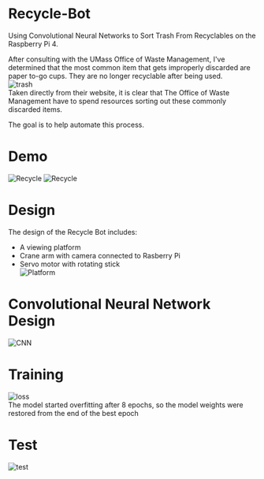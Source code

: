 # Recycle-Bot
Using Convolutional Neural Networks to Sort Trash From Recyclables on the Raspberry Pi 4. <br/>

After consulting with the UMass Office of Waste Management, I've determined that the most common item that gets improperly discarded are paper to-go cups. They are no longer recyclable after being used. <br/>
![trash](https://i.imgur.com/kAUAi2h.png) <br/>
Taken directly from their website, it is clear that The Office of Waste Management have to spend resources sorting out these commonly discarded items. <br/>

The goal is to help automate this process.

# Demo
![Recycle](https://github.com/vee-upatising/Recycle-AI/blob/master/Trash.gif)
![Recycle](https://github.com/vee-upatising/Recycle-AI/blob/master/Recycle.gif)
<br/>

# Design
The design of the Recycle Bot includes:<br/>
* A viewing platform
* Crane arm with camera connected to Rasberry Pi
* Servo motor with rotating stick<br/>
![Platform](https://i.imgur.com/4Z5y41F.jpg)

# Convolutional Neural Network Design
![CNN](https://i.imgur.com/duTaHI8.png)

# Training
![loss](https://i.imgur.com/9mR32uA.png)<br/>
The model started overfitting after 8 epochs, so the model weights were restored from the end of the best epoch

# Test
![test](https://i.imgur.com/TjCkQQD.png)
